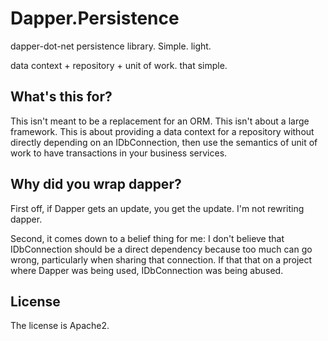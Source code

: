 Dapper.Persistence
================

dapper-dot-net persistence library. Simple. light. 

data context + repository + unit of work. that simple.

## What's this for?

This isn't meant to be a replacement for an ORM.  This isn't about a large framework. This is about providing a data context for a repository without directly depending on an IDbConnection, then use the semantics of unit of work to have transactions in your business services.

## Why did you wrap dapper?

First off, if Dapper gets an update, you get the update. I'm not rewriting dapper. 

Second, it comes down to a belief thing for me: I don't believe
that IDbConnection should be a direct dependency because too much can go wrong, particularly when sharing that connection. If that
that on a project where Dapper was being used, IDbConnection was being abused.

## License

The license is Apache2.

